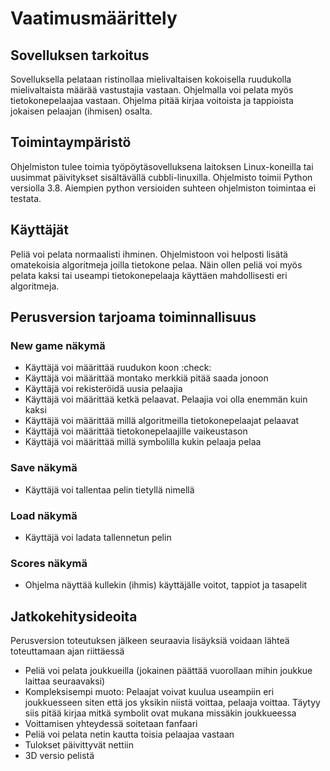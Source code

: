 # Vaatimusmäärittely
## Sovelluksen tarkoitus
Sovelluksella pelataan ristinollaa mielivaltaisen kokoisella ruudukolla mielivaltaista määrää vastustajia vastaan. Ohjelmalla voi pelata myös tietokonepelaajaa vastaan. Ohjelma pitää kirjaa voitoista ja tappioista jokaisen pelaajan (ihmisen) osalta.

## Toimintaympäristö
Ohjelmiston tulee toimia työpöytäsovelluksena laitoksen Linux-koneilla tai uusimmat päivitykset sisältävällä cubbli-linuxilla. Ohjelmisto toimii Python versiolla 3.8. Aiempien python versioiden suhteen ohjelmiston toimintaa ei testata.

## Käyttäjät
Peliä voi pelata normaalisti ihminen. Ohjelmistoon voi helposti lisätä omatekoisia algoritmeja joilla tietokone pelaa. Näin ollen peliä voi myös pelata kaksi tai useampi tietokonepelaaja käyttäen mahdollisesti eri algoritmeja.

## Perusversion tarjoama toiminnallisuus
### New game näkymä
  - Käyttäjä voi määrittää ruudukon koon :check:
  - Käyttäjä voi määrittää montako merkkiä pitää saada jonoon
  - Käyttäjä voi rekisteröidä uusia pelaajia
  - Käyttäjä voi määrittää ketkä pelaavat. Pelaajia voi olla enemmän kuin kaksi
  - Käyttäjä voi määrittää millä algoritmeilla tietokonepelaajat pelaavat
  - Käyttäjä voi määrittää tietokonepelaajille vaikeustason
  - Käyttäjä voi määrittää millä symbolilla kukin pelaaja pelaa

### Save näkymä
  - Käyttäjä voi tallentaa pelin tietyllä nimellä
 
### Load näkymä
  - Käyttäjä voi ladata tallennetun pelin
 
### Scores näkymä
  - Ohjelma näyttää kullekin (ihmis) käyttäjälle voitot, tappiot ja tasapelit

## Jatkokehitysideoita
Perusversion toteutuksen jälkeen seuraavia lisäyksiä voidaan lähteä toteuttamaan ajan riittäessä
  - Peliä voi pelata joukkueilla (jokainen päättää vuorollaan mihin joukkue laittaa seuraavaksi)
  - Kompleksisempi muoto: Pelaajat voivat kuulua useampiin eri joukkuesseen siten että jos yksikin niistä voittaa, pelaaja voittaa. Täytyy siis pitää kirjaa mitkä symbolit ovat mukana missäkin joukkueessa 
  - Voittamisen yhteydessä soitetaan fanfaari
  - Peliä voi pelata netin kautta toisia pelaajaa vastaan
  - Tulokset päivittyvät nettiin
  - 3D versio pelistä
